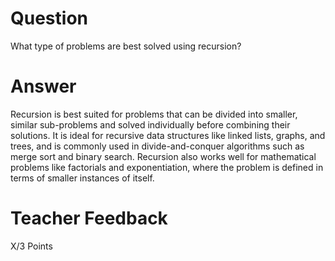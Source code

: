 # Question

What type of problems are best solved using recursion?

# Answer
Recursion is best suited for problems that can be divided into smaller, similar sub-problems and solved individually before combining their solutions. It is ideal for recursive data structures like linked lists, graphs, and trees, and is commonly used in divide-and-conquer algorithms such as merge sort and binary search. Recursion also works well for mathematical problems like factorials and exponentiation, where the problem is defined in terms of smaller instances of itself.

# Teacher Feedback

X/3 Points